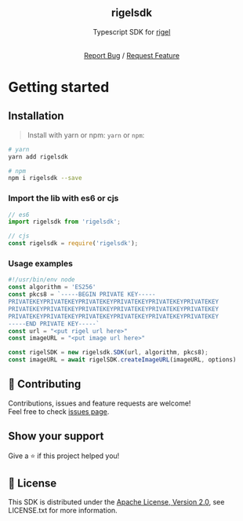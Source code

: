 <p align="center">
 <h2 align="center">rigelsdk</h2>
 <p align="center">Typescript SDK for <a href="[rigel](https://github.com/sdqri/rigel)">rigel</a></p>
  <p align="center">
    <br />
  <a href="https://github.com/hebertcisco/emoji-library/issues/new/choose">Report Bug</a> /
  <a href="https://github.com/hebertcisco/emoji-library/issues/new/choose">Request Feature</a>
  </p>
 

# Getting started

## Installation

> Install with yarn or npm: `yarn` or `npm`:

```bash
# yarn
yarn add rigelsdk
```

```bash
# npm
npm i rigelsdk --save
```

### Import the lib with es6 or cjs

```mjs
// es6
import rigelsdk from 'rigelsdk';
```

```cjs
// cjs
const rigelsdk = require('rigelsdk');
```

### Usage examples

```cjs
#!/usr/bin/env node
const algorithm = 'ES256'
const pkcs8 = `-----BEGIN PRIVATE KEY-----
PRIVATEKEYPRIVATEKEYPRIVATEKEYPRIVATEKEYPRIVATEKEYPRIVATEKEY
PRIVATEKEYPRIVATEKEYPRIVATEKEYPRIVATEKEYPRIVATEKEYPRIVATEKEY
PRIVATEKEYPRIVATEKEYPRIVATEKEYPRIVATEKEYPRIVATEKEYPRIVATEKEY
-----END PRIVATE KEY-----`
const url = "<put rigel url here>"
const imageURL = "<put image url here>"

const rigelSDK = new rigelsdk.SDK(url, algorithm, pkcs8);
const imageURL = await rigelSDK.createImageURL(imageURL, options)
```

## 🤝 Contributing

Contributions, issues and feature requests are welcome!<br />Feel free to check [issues page](issues).

## Show your support

Give a ⭐️ if this project helped you!

## 📝 License

This SDK is distributed under the
[Apache License, Version 2.0](http://www.apache.org/licenses/LICENSE-2.0),
see LICENSE.txt for more information.